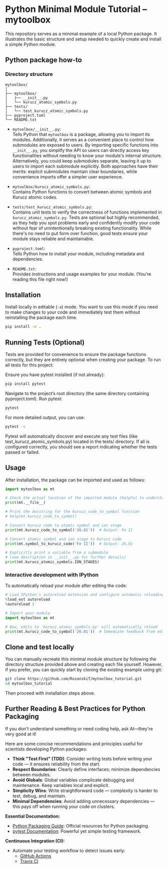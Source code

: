 # Python Minimal Module Tutorial – mytoolbox

This repository serves as a minimal example of a local Python package. It illustrates the basic structure and setup needed to quickly create and install a simple Python module.

## Python package how-to

### Directory structure

```plaintext
mytoolbox/
│
├── mytoolbox/
│   ├── __init__.py
│   └── kurucz_atomic_symbols.py
├── tests/
│   └── test_kurucz_atomic_symbols.py
├── pyproject.toml
└── README.txt
```

- `mytoolbox/__init__.py`:  
  Tells Python that `mytoolbox` is a package, allowing you to import its modules. Additionally, it serves as a convenient place to control how submodules are exposed to users. By importing specific functions into `__init__.py`, you simplify the API so users can directly access key functionalities without needing to know your module's internal structure. Alternatively, you could keep submodules separate, leaving it up to users to import each submodule explicitly. Both approaches have their merits: explicit submodules maintain clear boundaries, while convenience imports offer a simpler user experience.

- `mytoolbox/kurucz_atomic_symbols.py`:  
  Contains Python functions to convert between atomic symbols and Kurucz atomic codes.

- `tests/test_kurucz_atomic_symbols.py`:  
  Contains unit tests to verify the correctness of functions implemented in `kurucz_atomic_symbols.py`. Tests are optional but highly recommended, as they help you spot problems early and confidently modify your code without fear of unintentionally breaking existing functionality. While there's no need to put form over function, good tests ensure your module stays reliable and maintainable.

- `pyproject.toml`:  
  Tells Python how to install your module, including metadata and dependencies.

- `README.txt`:  
  Provides instructions and usage examples for your module. (You're reading this file right now!)

## Installation

Install locally in editable (`-e`) mode. You want to use this mode if you need to make changes to your code and immediately test them without reinstalling the package each time.
```bash
pip install -e .
```

## Running Tests (Optional)

Tests are provided for convenience to ensure the package functions correctly, but they are entirely optional when creating your package. To run all tests for this project:

Ensure you have pytest installed (if not already): 
```bash 
pip install pytest 
```

Navigate to the project’s root directory (the same directory containing pyproject.toml).
Run pytest: 
```bash 
pytest
``` 

For more detailed output, you can use: 
```bash
pytest -v
```

Pytest will automatically discover and execute any test files (like test_kurucz_atomic_symbols.py) located in the tests/ directory. If all is configured correctly, you should see a report indicating whether the tests passed or failed.

## Usage

After installation, the package can be imported and used as follows:
```python
import mytoolbox as mt

# Check the actual location of the imported module (helpful to understand effect of pip install -e)
print(mt.__file__)

# Print the docstring for the kurucz_code_to_symbol function
# help(mt.kurucz_code_to_symbol)

# Convert Kurucz code to atomic symbol and ion stage
print(mt.kurucz_code_to_symbol('26.01'))  # Output: Fe II

# Convert atomic symbol and ion stage to Kurucz code
print(mt.symbol_to_kurucz_code('Fe II'))  # Output: 26.01

# Explicitly print a variable from a submodule 
# (see description in __init__.py for further details)
print(mt.kurucz_atomic_symbols.ION_STAGES)
```

### Interactive development with IPython

To automatically reload your module after editing the code:

```python
# Load IPython's autoreload extension and configure automatic reloading
%load_ext autoreload
%autoreload 2

# Import your module
import mytoolbox as mt

# Now, edits to 'kurucz_atomic_symbols.py' will automatically reload
print(mt.kurucz_code_to_symbol('26.01'))  # Immediate feedback from edits
```

## Clone and test locally

You can manually recreate this minimal module structure by following the directory structure provided above and creating each file yourself. However, if you prefer, you can quickly start by cloning the existing example using git:

```bash
git clone https://github.com/RozanskiT/mytoolbox_tutorial.git
cd mytoolbox_tutorial
```
Then proceed with installation steps above.

## Further Reading & Best Practices for Python Packaging

If you don't understand something or need coding help, ask AI—they're very good at it!

Here are some concise recommendations and principles useful for scientists developing Python packages:

- **Think "Test First" (TDD)**: Consider writing tests before writing your code — it ensures reliability from the start.
- **Respect Boundaries**: Clearly define interfaces; minimize dependencies between modules.
- **Avoid Globals**: Global variables complicate debugging and maintenance. Keep variables local and explicit.
- **Simplicity Wins**: Write straightforward code — complexity is harder to test, debug, and maintain.
- **Minimal Dependencies**: Avoid adding unnecessary dependencies — this pays off when running your code on clusters.

**Essential Documentation:**

- [Python Packaging Guide](https://packaging.python.org): Official resources for Python packaging.
- [pytest Documentation](https://docs.pytest.org): Powerful yet simple testing framework.

**Continuous Integration (CI):**

- Automate your testing workflow to detect issues early:
  - [GitHub Actions](https://docs.github.com/actions)
  - [Travis CI](https://travis-ci.com)
